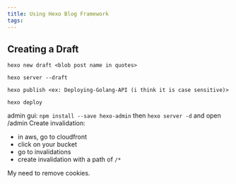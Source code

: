 ```yaml
---
title: Using Hexo Blog Framework
tags:
---
```


## Creating a Draft
```
hexo new draft <blob post name in quotes>
```

```
hexo server --draft
```

```
hexo publish <ex: Deploying-Golang-API (i think it is case sensitive)>
```

```
hexo deploy
```
admin gui: 
`npm install --save hexo-admin`
then `hexo server -d` and open /admin
Create invalidation:
- in aws, go to cloudfront
- click on your bucket
- go to invalidations
- create invalidation with a path of `/*`

My need to remove cookies.